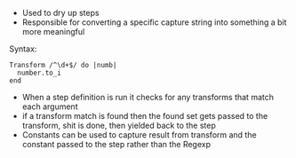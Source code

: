 * Used to dry up steps
* Responsible for converting a specific capture string into something a bit more meaningful

Syntax:

```
Transform /^\d+$/ do |numb|  
  number.to_i  
end
```

* When a step definition is run it checks for any transforms that match each argument
* if a transform match is found then the found set gets passed to the transform, shit is done, then yielded back to the step
* Constants can be used to capture result from transform and the constant passed to the step rather than the Regexp